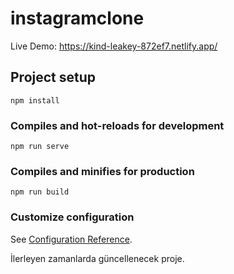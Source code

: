 # instagramclone

Live Demo: https://kind-leakey-872ef7.netlify.app/


## Project setup
```
npm install
```

### Compiles and hot-reloads for development
```
npm run serve
```

### Compiles and minifies for production
```
npm run build
```

### Customize configuration
See [Configuration Reference](https://cli.vuejs.org/config/).



İlerleyen zamanlarda güncellenecek proje.
